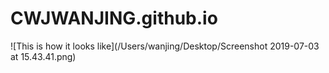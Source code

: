 # CWJWANJING.github.io

![This is how it looks like](/Users/wanjing/Desktop/Screenshot 2019-07-03 at 15.43.41.png)
